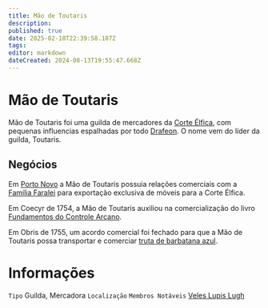 ```yaml
---
title: Mão de Toutaris
description: 
published: true
date: 2025-02-18T22:39:58.107Z
tags: 
editor: markdown
dateCreated: 2024-08-13T19:55:47.668Z
---
```


<!-- SUBTITLE: Visão geral sobre Mão de Toutaris -->

# Mão de Toutaris
Mão de Toutaris foi uma guilda de mercadores da [Corte Élfica](/faccoes/nacoes/corte-elfica), com pequenas influencias espalhadas por todo [Drafeon](/lugares/plano-material/drafeon#drafeon). O nome vem do líder da guilda, Toutaris.

## Negócios
Em [Porto Novo](/lugares/plano-material/drafeon/sudeste-de-drafeon/porto-novo) a Mão de Toutaris possuia relações comerciais com a [Família Faralei](/faccoes/faccoes-familiares/familia-faralei#familia-faralei) para exportação exclusiva de móveis para a Corte Élfica.

Em Coecyr de 1754, a Mão de Toutaris auxiliou na comercialização do livro [Fundamentos do Controle Arcano](/documentos/fundamentos-do-controle-arcano-pontos-de-pressão-arcana).

Em Obris de 1755, um acordo comercial foi fechado para que a Mão de Toutaris possa transportar e comerciar [truta de barbatana azul](/fauna-e-flora/truta-de-barbatana-azul).

# Informações
`Tipo` Guilda, Mercadora
`Localização` 
`Membros Notáveis` [Veles Lupis Lugh](/individuos/personagens-de-jogadores/veles-lupis-lugh)

